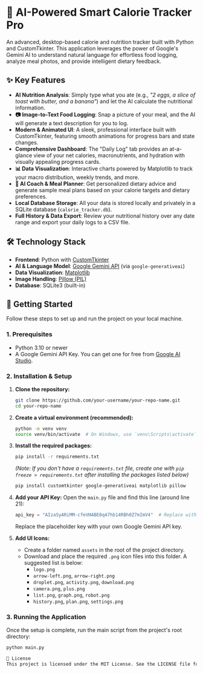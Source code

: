 # 🤖 AI-Powered Smart Calorie Tracker Pro


An advanced, desktop-based calorie and nutrition tracker built with Python and CustomTkinter. This application leverages the power of Google's Gemini AI to understand natural language for effortless food logging, analyze meal photos, and provide intelligent dietary feedback.

## ✨ Key Features

-   **AI Nutrition Analysis**: Simply type what you ate (e.g., *"2 eggs, a slice of toast with butter, and a banana"*) and let the AI calculate the nutritional information.
-   **📷 Image-to-Text Food Logging**: Snap a picture of your meal, and the AI will generate a text description for you to log.
-   **Modern & Animated UI**: A sleek, professional interface built with CustomTkinter, featuring smooth animations for progress bars and state changes.
-   **Comprehensive Dashboard**: The "Daily Log" tab provides an at-a-glance view of your net calories, macronutrients, and hydration with visually appealing progress cards.
-   **📊 Data Visualization**: Interactive charts powered by Matplotlib to track your macro distribution, weekly trends, and more.
-   **🤖 AI Coach & Meal Planner**: Get personalized dietary advice and generate sample meal plans based on your calorie targets and dietary preferences.
-   **Local Database Storage**: All your data is stored locally and privately in a SQLite database (`calorie_tracker.db`).
-   **Full History & Data Export**: Review your nutritional history over any date range and export your daily logs to a CSV file.

## 🛠️ Technology Stack

-   **Frontend**: Python with [CustomTkinter](https://github.com/TomSchimansky/CustomTkinter)
-   **AI & Language Model**: [Google Gemini API](https://ai.google.dev/) (via `google-generativeai`)
-   **Data Visualization**: [Matplotlib](https://matplotlib.org/)
-   **Image Handling**: [Pillow (PIL)](https://python-pillow.org/)
-   **Database**: SQLite3 (built-in)

## 🚀 Getting Started

Follow these steps to set up and run the project on your local machine.

### 1. Prerequisites

-   Python 3.10 or newer
-   A Google Gemini API Key. You can get one for free from [Google AI Studio](https://aistudio.google.com/app/apikey).

### 2. Installation & Setup

1.  **Clone the repository:**
    ```sh
    git clone https://github.com/your-username/your-repo-name.git
    cd your-repo-name
    ```

2.  **Create a virtual environment (recommended):**
    ```sh
    python -m venv venv
    source venv/bin/activate  # On Windows, use `venv\Scripts\activate`
    ```

3.  **Install the required packages:**
    ```sh
    pip install -r requirements.txt
    ```
    *(Note: If you don't have a `requirements.txt` file, create one with `pip freeze > requirements.txt` after installing the packages listed below)*
    ```sh
    pip install customtkinter google-generativeai matplotlib pillow
    ```

4.  **Add your API Key:**
    Open the `main.py` file and find this line (around line 21):
    ```python
    api_key = "AIzaSyARiMM-cfeVHABE0q47hb14RBh0Z7mImV4"  # Replace with a valid key
    ```
    Replace the placeholder key with your own Google Gemini API key.

5.  **Add UI Icons:**
    -   Create a folder named `assets` in the root of the project directory.
    -   Download and place the required `.png` icon files into this folder. A suggested list is below:
        -   `logo.png`
        -   `arrow-left.png`, `arrow-right.png`
        -   `droplet.png`, `activity.png`, `download.png`
        -   `camera.png`, `plus.png`
        -   `list.png`, `graph.png`, `robot.png`
        -   `history.png`, `plan.png`, `settings.png`

### 3. Running the Application

Once the setup is complete, run the main script from the project's root directory:

```sh
python main.py

📄 License
This project is licensed under the MIT License. See the LICENSE file for details.
